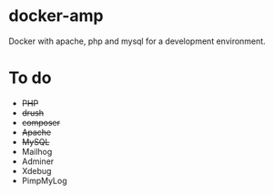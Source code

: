 # docker-amp
Docker with apache, php and mysql for a development environment.

# To do
* ~~PHP~~
* ~~drush~~
* ~~composer~~
* ~~Apache~~
* ~~MySQL~~
* Mailhog
* Adminer
* Xdebug
* PimpMyLog